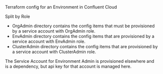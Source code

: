 Terraform config for an Environment in Confluent Cloud

Split by Role
- OrgAdmin directory contains the config items that must be provisioned by a service account with OrgAdmin role.
- EnvAdmin directory contains the config items that are provisioned by a service account with EnvAdmin role.
- ClusterAdmin directory contains the config items that are provisioned by a service account with ClusterAdmin role.

The Service Account for Environment Admin is provisioned elsewhere and is a dependency, but api key for that account is managed here.
